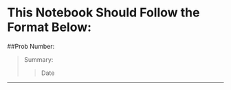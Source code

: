 # This Notebook Should Follow the Format Below:
##Prob Number:    
>Summary:        
>>Date
__________________________________

